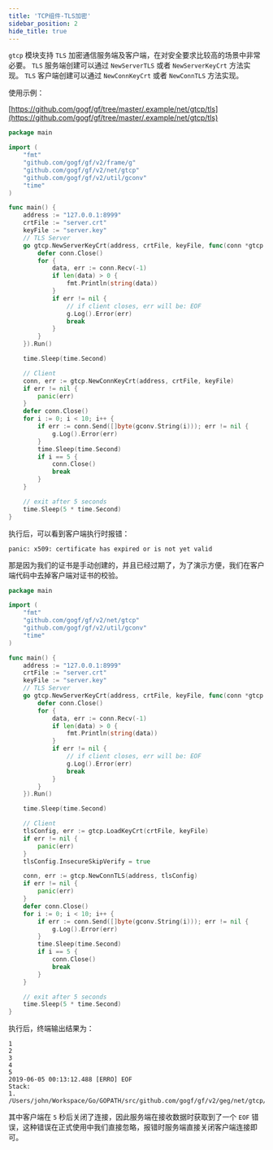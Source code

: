 ```yaml
---
title: 'TCP组件-TLS加密'
sidebar_position: 2
hide_title: true
---
```


`gtcp` 模块支持 `TLS` 加密通信服务端及客户端，在对安全要求比较高的场景中非常必要。 `TLS` 服务端创建可以通过 `NewServerTLS` 或者 `NewServerKeyCrt` 方法实现。 `TLS` 客户端创建可以通过 `NewConnKeyCrt` 或者 `NewConnTLS` 方法实现。

使用示例：

[https://github.com/gogf/gf/tree/master/.example/net/gtcp/tls](https://github.com/gogf/gf/tree/master/.example/net/gtcp/tls)

```go
package main

import (
    "fmt"
    "github.com/gogf/gf/v2/frame/g"
    "github.com/gogf/gf/v2/net/gtcp"
    "github.com/gogf/gf/v2/util/gconv"
    "time"
)

func main() {
    address := "127.0.0.1:8999"
    crtFile := "server.crt"
    keyFile := "server.key"
    // TLS Server
    go gtcp.NewServerKeyCrt(address, crtFile, keyFile, func(conn *gtcp.Conn) {
        defer conn.Close()
        for {
            data, err := conn.Recv(-1)
            if len(data) > 0 {
                fmt.Println(string(data))
            }
            if err != nil {
                // if client closes, err will be: EOF
                g.Log().Error(err)
                break
            }
        }
    }).Run()

    time.Sleep(time.Second)

    // Client
    conn, err := gtcp.NewConnKeyCrt(address, crtFile, keyFile)
    if err != nil {
        panic(err)
    }
    defer conn.Close()
    for i := 0; i < 10; i++ {
        if err := conn.Send([]byte(gconv.String(i))); err != nil {
            g.Log().Error(err)
        }
        time.Sleep(time.Second)
        if i == 5 {
            conn.Close()
            break
        }
    }

    // exit after 5 seconds
    time.Sleep(5 * time.Second)
}
```

执行后，可以看到客户端执行时报错：

```
panic: x509: certificate has expired or is not yet valid
```

那是因为我们的证书是手动创建的，并且已经过期了，为了演示方便，我们在客户端代码中去掉客户端对证书的校验。

```go
package main

import (
    "fmt"
    "github.com/gogf/gf/v2/net/gtcp"
    "github.com/gogf/gf/v2/util/gconv"
    "time"
)

func main() {
    address := "127.0.0.1:8999"
    crtFile := "server.crt"
    keyFile := "server.key"
    // TLS Server
    go gtcp.NewServerKeyCrt(address, crtFile, keyFile, func(conn *gtcp.Conn) {
        defer conn.Close()
        for {
            data, err := conn.Recv(-1)
            if len(data) > 0 {
                fmt.Println(string(data))
            }
            if err != nil {
                // if client closes, err will be: EOF
                g.Log().Error(err)
                break
            }
        }
    }).Run()

    time.Sleep(time.Second)

    // Client
    tlsConfig, err := gtcp.LoadKeyCrt(crtFile, keyFile)
    if err != nil {
        panic(err)
    }
    tlsConfig.InsecureSkipVerify = true

    conn, err := gtcp.NewConnTLS(address, tlsConfig)
    if err != nil {
        panic(err)
    }
    defer conn.Close()
    for i := 0; i < 10; i++ {
        if err := conn.Send([]byte(gconv.String(i))); err != nil {
            g.Log().Error(err)
        }
        time.Sleep(time.Second)
        if i == 5 {
            conn.Close()
            break
        }
    }

    // exit after 5 seconds
    time.Sleep(5 * time.Second)
}
```

执行后，终端输出结果为：

```0
1
2
3
4
5
2019-06-05 00:13:12.488 [ERRO] EOF
Stack:
1. /Users/john/Workspace/Go/GOPATH/src/github.com/gogf/gf/v2/geg/net/gtcp/tls/gtcp_server_client.go:25
```

其中客户端在 `5` 秒后关闭了连接，因此服务端在接收数据时获取到了一个 `EOF` 错误，这种错误在正式使用中我们直接忽略，报错时服务端直接关闭客户端连接即可。